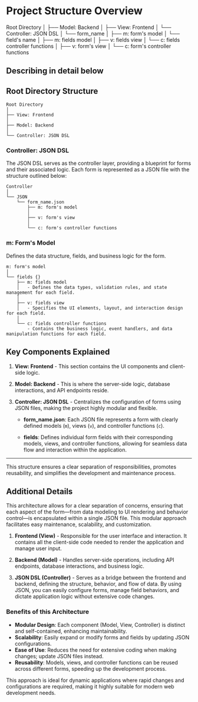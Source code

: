 # Project Structure Overview

Root Directory
│
├── Model: Backend
│
├── View: Frontend
│
└── Controller: JSON DSL
    │
    └── form_name
        │
        ├── m: form's model
        │   └── field's name
        │       ├── m: fields model
        │       ├── v: fields view
        │       └── c: fields controller functions
        │
        ├── v: form's view
        │
        └── c: form's controller functions



## Describing in detail below
## Root Directory Structure

```plaintext
Root Directory
│
├── View: Frontend
│   
├── Model: Backend
│   
└── Controller: JSON DSL
```

### Controller: JSON DSL

The JSON DSL serves as the controller layer, providing a blueprint for forms and their associated logic. Each form is represented as a JSON file with the structure outlined below:

```plaintext
Controller
│
└── JSON
    └── form_name.json
        ├── m: form's model
        │
        ├── v: form's view
        │
        └── c: form's controller functions
```

### m: Form's Model

Defines the data structure, fields, and business logic for the form.

```plaintext
m: form's model
│
└── fields {}
    ├── m: fields model
    │   - Defines the data types, validation rules, and state management for each field.
    │
    ├── v: fields view
    │   - Specifies the UI elements, layout, and interaction design for each field.
    │
    └── c: fields controller functions
        - Contains the business logic, event handlers, and data manipulation functions for each field.
```

## Key Components Explained

1. **View: Frontend** - This section contains the UI components and client-side logic.
   
2. **Model: Backend** - This is where the server-side logic, database interactions, and API endpoints reside.

3. **Controller: JSON DSL** - Centralizes the configuration of forms using JSON files, making the project highly modular and flexible.

    - **form_name.json**: Each JSON file represents a form with clearly defined models (`m`), views (`v`), and controller functions (`c`).

    - **fields**: Defines individual form fields with their corresponding models, views, and controller functions, allowing for seamless data flow and interaction within the application.

---

This structure ensures a clear separation of responsibilities, promotes reusability, and simplifies the development and maintenance process.

## Additional Details

This architecture allows for a clear separation of concerns, ensuring that each aspect of the form—from data modeling to UI rendering and behavior control—is encapsulated within a single JSON file. This modular approach facilitates easy maintenance, scalability, and customization.

1. **Frontend (View)** - Responsible for the user interface and interaction. It contains all the client-side code needed to render the application and manage user input.
   
2. **Backend (Model)** - Handles server-side operations, including API endpoints, database interactions, and business logic.

3. **JSON DSL (Controller)** - Serves as a bridge between the frontend and backend, defining the structure, behavior, and flow of data. By using JSON, you can easily configure forms, manage field behaviors, and dictate application logic without extensive code changes.

### Benefits of this Architecture

- **Modular Design**: Each component (Model, View, Controller) is distinct and self-contained, enhancing maintainability.
- **Scalability**: Easily expand or modify forms and fields by updating JSON configurations.
- **Ease of Use**: Reduces the need for extensive coding when making changes; update JSON files instead.
- **Reusability**: Models, views, and controller functions can be reused across different forms, speeding up the development process.

This approach is ideal for dynamic applications where rapid changes and configurations are required, making it highly suitable for modern web development needs.

